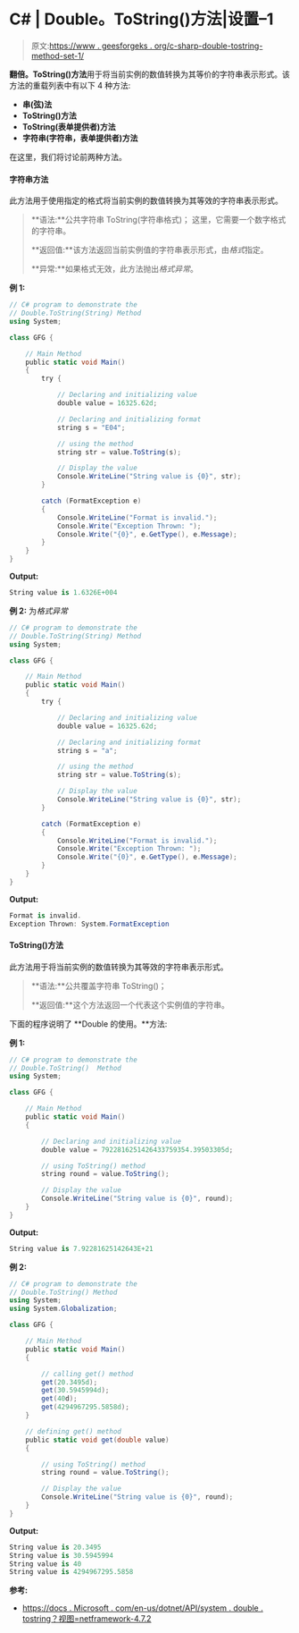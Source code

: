 # C# | Double。ToString()方法|设置–1

> 原文:[https://www . geesforgeks . org/c-sharp-double-tostring-method-set-1/](https://www.geeksforgeeks.org/c-sharp-double-tostring-method-set-1/)

**翻倍。ToString()方法**用于将当前实例的数值转换为其等价的字符串表示形式。该方法的重载列表中有以下 4 种方法:

*   **串(弦)法**
*   **ToString()方法**
*   **ToString(表单提供者)方法**
*   **字符串(字符串，表单提供者)方法**

在这里，我们将讨论前两种方法。

#### 字符串方法

此方法用于使用指定的格式将当前实例的数值转换为其等效的字符串表示形式。

> **语法:**公共字符串 ToString(字符串格式)；
> 这里，它需要一个数字格式的字符串。
> 
> **返回值:**该方法返回当前实例值的字符串表示形式，由*格式*指定。
> 
> **异常:**如果格式无效，此方法抛出*格式异常*。

**例 1:**

```cs
// C# program to demonstrate the
// Double.ToString(String) Method
using System;

class GFG {

    // Main Method
    public static void Main()
    {
        try {

            // Declaring and initializing value
            double value = 16325.62d;

            // Declaring and initializing format
            string s = "E04";

            // using the method
            string str = value.ToString(s);

            // Display the value
            Console.WriteLine("String value is {0}", str);
        }

        catch (FormatException e) 
        {
            Console.WriteLine("Format is invalid.");
            Console.Write("Exception Thrown: ");
            Console.Write("{0}", e.GetType(), e.Message);
        }
    }
}
```

**Output:**

```cs
String value is 1.6326E+004

```

**例 2:** 为*格式异常*

```cs
// C# program to demonstrate the
// Double.ToString(String) Method
using System;

class GFG {

    // Main Method
    public static void Main()
    {
        try {

            // Declaring and initializing value
            double value = 16325.62d;

            // Declaring and initializing format
            string s = "a";

            // using the method
            string str = value.ToString(s);

            // Display the value
            Console.WriteLine("String value is {0}", str);
        }

        catch (FormatException e) 
        {
            Console.WriteLine("Format is invalid.");
            Console.Write("Exception Thrown: ");
            Console.Write("{0}", e.GetType(), e.Message);
        }
    }
}
```

**Output:**

```cs
Format is invalid.
Exception Thrown: System.FormatException

```

#### ToString()方法

此方法用于将当前实例的数值转换为其等效的字符串表示形式。

> **语法:**公共覆盖字符串 ToString()；
> 
> **返回值:**这个方法返回一个代表这个实例值的字符串。

下面的程序说明了 **Double 的使用。**方法:

**例 1:**

```cs
// C# program to demonstrate the
// Double.ToString()  Method
using System;

class GFG {

    // Main Method
    public static void Main()
    {

        // Declaring and initializing value
        double value = 7922816251426433759354.39503305d;

        // using ToString() method
        string round = value.ToString();

        // Display the value
        Console.WriteLine("String value is {0}", round);
    }
}
```

**Output:**

```cs
String value is 7.92281625142643E+21

```

**例 2:**

```cs
// C# program to demonstrate the
// Double.ToString() Method
using System;
using System.Globalization;

class GFG {

    // Main Method
    public static void Main()
    {

        // calling get() method
        get(20.3495d);
        get(30.5945994d);
        get(40d);
        get(4294967295.5858d);
    }

    // defining get() method
    public static void get(double value)
    {

        // using ToString() method
        string round = value.ToString();

        // Display the value
        Console.WriteLine("String value is {0}", round);
    }
}
```

**Output:**

```cs
String value is 20.3495
String value is 30.5945994
String value is 40
String value is 4294967295.5858

```

**参考:**

*   [https://docs . Microsoft . com/en-us/dotnet/API/system . double . tostring？视图=netframework-4.7.2](https://docs.microsoft.com/en-us/dotnet/api/system.double.tostring?view=netframework-4.7.2)